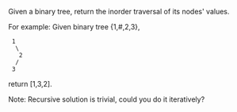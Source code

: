 
Given a binary tree, return the inorder traversal of its nodes' values.

For example:
Given binary tree {1,#,2,3},

     1
      \
       2
      /
     3
return [1,3,2].

Note: Recursive solution is trivial, could you do it iteratively?